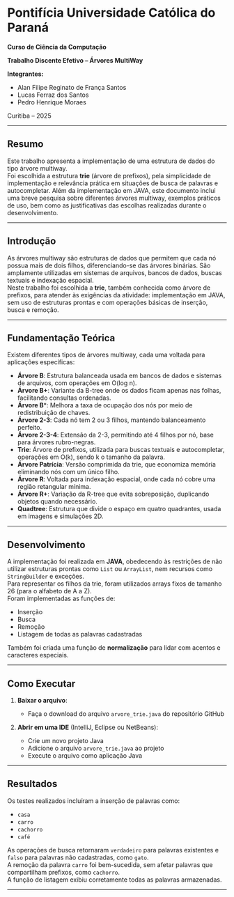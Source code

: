 # Pontifícia Universidade Católica do Paraná  
**Curso de Ciência da Computação**  

**Trabalho Discente Efetivo – Árvores MultiWay**  

**Integrantes:**  
- Alan Filipe Reginato de França Santos  
- Lucas Ferraz dos Santos  
- Pedro Henrique Moraes  

Curitiba – 2025  

---

## Resumo

Este trabalho apresenta a implementação de uma estrutura de dados do tipo árvore multiway.  
Foi escolhida a estrutura **trie** (árvore de prefixos), pela simplicidade de implementação e relevância prática em situações de busca de palavras e autocompletar. Além da implementação em JAVA, este documento inclui uma breve pesquisa sobre diferentes árvores multiway, exemplos práticos de uso, bem como as justificativas das escolhas realizadas durante o desenvolvimento.

---

## Introdução

As árvores multiway são estruturas de dados que permitem que cada nó possua mais de dois filhos, diferenciando-se das árvores binárias. São amplamente utilizadas em sistemas de arquivos, bancos de dados, buscas textuais e indexação espacial.  
Neste trabalho foi escolhida a **trie**, também conhecida como árvore de prefixos, para atender às exigências da atividade: implementação em JAVA, sem uso de estruturas prontas e com operações básicas de inserção, busca e remoção.

---

## Fundamentação Teórica

Existem diferentes tipos de árvores multiway, cada uma voltada para aplicações específicas:

- **Árvore B**: Estrutura balanceada usada em bancos de dados e sistemas de arquivos, com operações em O(log n).  
- **Árvore B+**: Variante da B-tree onde os dados ficam apenas nas folhas, facilitando consultas ordenadas.  
- **Árvore B***: Melhora a taxa de ocupação dos nós por meio de redistribuição de chaves.  
- **Árvore 2-3**: Cada nó tem 2 ou 3 filhos, mantendo balanceamento perfeito.  
- **Árvore 2-3-4**: Extensão da 2-3, permitindo até 4 filhos por nó, base para árvores rubro-negras.  
- **Trie**: Árvore de prefixos, utilizada para buscas textuais e autocompletar, operações em O(k), sendo k o tamanho da palavra.  
- **Árvore Patrícia**: Versão comprimida da trie, que economiza memória eliminando nós com um único filho.  
- **Árvore R**: Voltada para indexação espacial, onde cada nó cobre uma região retangular mínima.  
- **Árvore R+**: Variação da R-tree que evita sobreposição, duplicando objetos quando necessário.  
- **Quadtree**: Estrutura que divide o espaço em quatro quadrantes, usada em imagens e simulações 2D.

---

## Desenvolvimento

A implementação foi realizada em **JAVA**, obedecendo às restrições de não utilizar estruturas prontas como `List` ou `ArrayList`, nem recursos como `StringBuilder` e exceções.  
Para representar os filhos da trie, foram utilizados arrays fixos de tamanho 26 (para o alfabeto de A a Z).  
Foram implementadas as funções de:

- Inserção  
- Busca  
- Remoção  
- Listagem de todas as palavras cadastradas  

Também foi criada uma função de **normalização** para lidar com acentos e caracteres especiais.

---

## Como Executar

1. **Baixar o arquivo**:
   - Faça o download do arquivo `arvore_trie.java` do repositório GitHub
     
2. **Abrir em uma IDE** (IntelliJ, Eclipse ou NetBeans):
   - Crie um novo projeto Java
   - Adicione o arquivo `arvore_trie.java` ao projeto
   - Execute o arquivo como aplicação Java
     
---

## Resultados

Os testes realizados incluíram a inserção de palavras como:

- `casa`  
- `carro`  
- `cachorro`  
- `café`  

As operações de busca retornaram `verdadeiro` para palavras existentes e `falso` para palavras não cadastradas, como `gato`.  
A remoção da palavra `carro` foi bem-sucedida, sem afetar palavras que compartilham prefixos, como `cachorro`.  
A função de listagem exibiu corretamente todas as palavras armazenadas.

---
